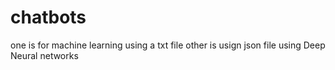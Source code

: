 # chatbots
one is for machine learning using a txt file
other is usign json file using Deep Neural networks
